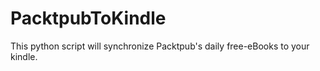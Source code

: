 # PacktpubToKindle
This python script will synchronize Packtpub's daily free-eBooks to your kindle.
